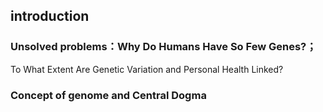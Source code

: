 ## introduction
### Unsolved problems：Why Do Humans Have So Few Genes?；

To What Extent Are Genetic Variation and Personal Health Linked?

### Concept of genome and Central Dogma
